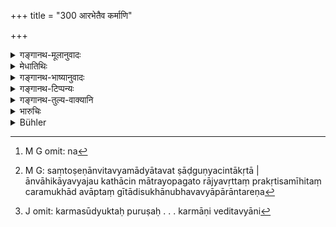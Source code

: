 +++
title = "300 आरभेतैव कर्माणि"

+++

<details><summary>गङ्गानथ-मूलानुवादः</summary>

Tired and tired, over again he should begin his operations; for fortune favours the man who undertakes operations.—(300)
</details>

<details><summary>मेधातिथिः</summary>

कर्मसूद्युक्तः पुरुषः श्रिया युज्यते इति सिद्धानुवादः । यद्य् अपि कुतश्चित् कर्मणो ऽनुष्ठितात् कथंचित् फलं न संप्राप्तम्, तथापि न[^७६०] निरुत्साहेन भवितव्यम् । अथ वा न संतोषिणा भवितव्यम् । अथ तावत् षाड्गुण्यचिन्ता कृता, अन्वाहिकौ चायव्ययौ कयाचिन् मात्रयावगतौ, राष्ट्रवृत्तं च प्रकृतिसमीहितं चरमुखाद् अवधृतम्, नृत्यगीतादिसुखानुभवव्यापारान्तरेण[^७६१] वा पुनः कर्माणि वेदितव्यानि[^७६२] । पुरुषग्रहणम् — तिष्ठतु तावद् राजा, अन्यो ऽपि जानपद उद्योगश्रियोपचीयन्ते । एतम् उक्तम् "आ मृत्योः श्रियम् अन्विच्छेत्" (म्ध् ४.१३७) इति ॥ ९.३०० ॥


[^७६२]:
     J omit: karmasūdyuktaḥ puruṣaḥ . . . karmāṇi veditavyāni


[^७६१]:
     M G: saṃtoṣeṇānvitavyamādyātavat ṣāḍguṇyacintākṛtā | ānvāhikāyavyajau kathācin mātrayopagato rājyavṛttaṃ prakṛtisamīhitaṃ caramukhād avāptaṃ gītādisukhānubhavavyāpārāntareṇa


[^७६०]:
     M G omit: na
</details>

<details><summary>गङ्गानथ-भाष्यानुवादः</summary>

‘*Man*’.—This shows that it is not only the King, but also the ordinary man who attains prosperity by exerting himself. This is what is meant by the saying—‘Even at the hands of death one should seek prosperity.’—(300)
</details>

<details><summary>गङ्गानथ-टिप्पन्यः</summary>

This verse is quoted in *Vīramitrodaya* (Rājanīti, p. 329).
</details>

<details><summary>गङ्गानथ-तुल्य-वाक्यानि</summary>

**(verses 9.298-300)**

See Comparative notes for [Verse 9.298].
</details>

<details><summary>भारुचिः</summary>

एवं च श्रमाद् अलसत्वाद् न कर्मारम्भान् निवर्तितव्यम् । मा माइवं गृह्णीयाद् युगानुरूपम् मया वर्तितव्यम् इति, यस्मात् ।
</details>

<details><summary>Bühler</summary>

300	(Though he be) ever so much tired (by repeated failures), let him begin his operations again and again; for fortune greatly favours the man who (strenuously) exerts himself in his undertakings.
</details>
